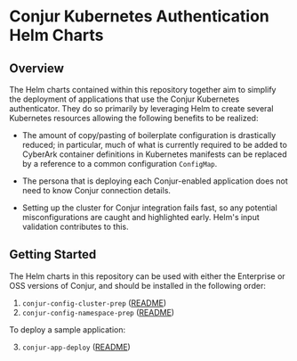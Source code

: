 # Conjur Kubernetes Authentication Helm Charts

## Overview

The Helm charts contained within this repository together aim to simplify the deployment of applications that use the Conjur Kubernetes authenticator. They do so primarily by leveraging Helm to create several Kubernetes resources allowing the following benefits to be realized:

* The amount of copy/pasting of boilerplate configuration is drastically reduced; in particular, much of what is currently required to be added to CyberArk container definitions in Kubernetes manifests can be replaced by a reference to a common configuration `ConfigMap`.

* The persona that is deploying each Conjur-enabled application does not need to know Conjur connection details.

* Setting up the cluster for Conjur integration fails fast, so any potential misconfigurations are caught and highlighted early. Helm's input validation contributes to this.

## Getting Started

The Helm charts in this repository can be used with either the Enterprise or OSS versions of Conjur, and should be installed in the following order:

1) `conjur-config-cluster-prep` ([README](conjur-config-cluster-prep/README.md))
2) `conjur-config-namespace-prep` ([README](conjur-config-namespace-prep/README.md))

To deploy a sample application:

3) `conjur-app-deploy` ([README](conjur-app-deploy/README.md))
